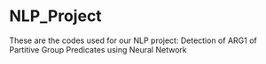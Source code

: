 # NLP_Project
These are the codes used for our NLP project: Detection of ARG1 of Partitive Group Predicates using Neural Network
